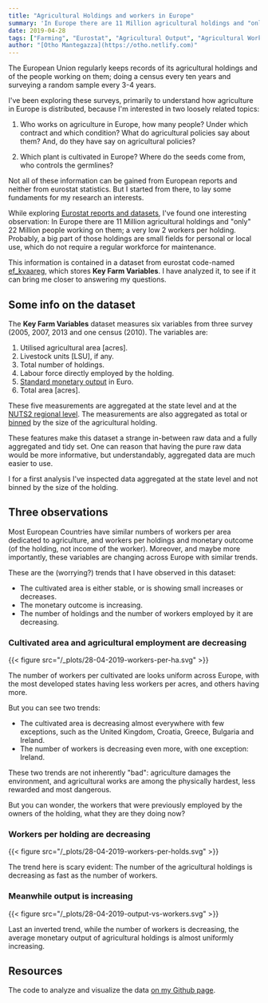 ```yaml
---
title: "Agricultural Holdings and workers in Europe"
summary: 'In Europe there are 11 Million agricultural holdings and "only" 22 Million people working on them: 2 per holding. Using data from Eurostat, can we get more details on agricultural workers and where they are distributed?'
date: 2019-04-28
tags: ["Farming", "Eurostat", "Agricultural Output", "Agricultural Workforce", "Agriculture"]
author: "[Otho Mantegazza](https://otho.netlify.com)"
---
```


The European Union regularly keeps records of its agricultural holdings and of the people working on them; doing a census every ten years and surveying a random sample every 3-4 years.

I've been exploring these surveys, primarily to understand how agriculture in Europe is distributed, because I'm interested in two loosely related topics:

1. Who works on agriculture in Europe, how many people? Under which contract and which condition? What do agricultural policies say about them? And, do they have say on agricultural policies? 

2. Which plant is cultivated in Europe? Where do the seeds come from, who controls the germlines?

Not all of these information can be gained from European reports and neither from eurostat statistics.
But I started from there, to lay some fundaments for my research an interests.

While exploring [Eurostat reports and datasets](https://ec.europa.eu/eurostat/statistics-explained/index.php/Farm_structure_statistics#Further_Eurostat_information), I've found one interesting observation: In Europe there are 11 Million agricultural holdings and "only" 22 Million people working on them; a very low 2 workers per holding.
Probably, a big part of those holdings are small fields for personal or local use, which do not require a regular workforce for maintenance.

This information is contained in a dataset from eurostat code-named [ef_kvaareg](http://ec.europa.eu/eurostat/product?code=ef_kvaareg&language=en&mode=view), which stores **Key Farm Variables**.
I have analyzed it, to see if it can bring me closer to answering my questions.

## Some info on the dataset

The **Key Farm Variables** dataset measures six variables from three survey (2005, 2007, 2013 and one census (2010). The variables are:

1. Utilised agricultural area [acres].                 
2. Livestock units [LSU], if any.                    
3. Total number of holdings.                      
4. Labour force directly employed by the holding.
5. [Standard monetary output](https://ec.europa.eu/eurostat/statistics-explained/index.php?title=Glossary:Standard_output_(SO)) in Euro.                              
6. Total area [acres].

These five measurements are aggregated at the state level and at the [NUTS2 regional level](https://en.wikipedia.org/wiki/Nomenclature_of_Territorial_Units_for_Statistics). The measurements are also aggregated as total or [binned](https://en.wikipedia.org/wiki/Data_binning) by the size of the agricultural holding.  

These features make this dataset a strange in-between raw data and a fully aggregated and tidy set. One can reason that having the pure raw data would be more informative, but understandably, aggregated data are much easier to use.

I for a first analysis I've inspected data aggregated at the state level and not binned by the size of the holding.

## Three observations

Most European Countries have similar numbers of workers per area dedicated to agriculture, and workers per holdings and monetary outcome (of the holding, not income of the worker). Moreover, and maybe more importantly, these variables are changing across Europe with similar trends.

These are the (worrying?) trends that I have observed in this dataset:

- The cultivated area is either stable, or is showing small increases or decreases.
- The monetary outcome is increasing.
- The number of holdings and the number of workers employed by it are decreasing.

### Cultivated area and agricultural employment are decreasing

{{< figure src="/_plots/28-04-2019-workers-per-ha.svg" >}}

The number of workers per cultivated are looks uniform across Europe, with the most developed states having less workers per acres, and others having more.

But you can see two trends: 

- The cultivated area is decreasing almost everywhere with few exceptions, such as the United Kingdom, Croatia, Greece, Bulgaria and Ireland. 
- The number of workers is decreasing even more, with one exception: Ireland.

These two trends are not inherently "bad": agriculture damages the environment, and agricultural works are among the physically hardest, less rewarded and most dangerous.

But you can wonder, the workers that were previously employed by the owners of the holding, what they are they doing now?

### Workers per holding are decreasing

{{< figure src="/_plots/28-04-2019-workers-per-holds.svg" >}}

The trend here is scary evident: The number of the agricultural holdings is decreasing as fast as the number of workers.

### Meanwhile output is increasing

{{< figure src="/_plots/28-04-2019-output-vs-workers.svg" >}}

Last an inverted trend, while the number of workers is decreasing, the average monetary output of agricultural holdings is almost uniformly increasing.

## Resources

The code to analyze and visualize the data [on my Github page](https://github.com/othomantegazza/sunday-blues/blob/master/content/post/analyze-eurostat.R).